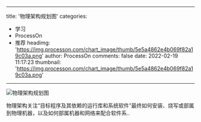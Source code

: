
---
title: '物理架构规划图'
categories: 
 - 学习
 - ProcessOn
 - 推荐
headimg: 'https://img.processon.com/chart_image/thumb/5e5a4862e4b069f82a19c03a.png'
author: ProcessOn
comments: false
date: 2022-02-19 11:17:23
thumbnail: 'https://img.processon.com/chart_image/thumb/5e5a4862e4b069f82a19c03a.png'
---

<div>   
<img class="thumb" alt="物理架构规划图" src="https://img.processon.com/chart_image/thumb/5e5a4862e4b069f82a19c03a.png" referrerpolicy="no-referrer">
<p>物理架构关注“目标程序及其依赖的运行库和系统软件”最终如何安装、烧写或部属到物理机器，以及如何部属机器和网络来配合软件系..</p>  
</div>
            